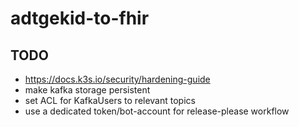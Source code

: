 # adtgekid-to-fhir

## TODO

- <https://docs.k3s.io/security/hardening-guide>
- make kafka storage persistent
- set ACL for KafkaUsers to relevant topics
- use a dedicated token/bot-account for release-please workflow
